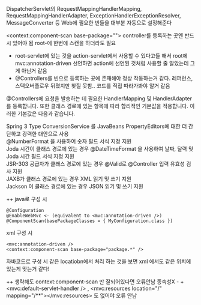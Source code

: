 DispatcherServlet의 RequestMappingHandlerMapping, RequestMappingHandlerAdapter, ExceptionHandlerExceptionResolver, MessageConverter 등 Web에 필요한 빈들을 대부분 자동으로 설정해준다

 <context:component-scan base-package="">  controller를 등록하는 곳엔 반드시 있어야 됨 root-에 한번에 스캔을 하더라도 필요    
 - root-servlet에 있는 것을 action-servlet에서 사용할 수 있다고들 해서 root에 mvc:annotation-driven 선언하면 action에 선언된 것처럼 사용할 줄 알았는데 그게 아닌거 같음   
 - @Controllers를 빈으로 등록하는 곳에 존재해야 정상 작동하는거 같다. 레퍼런스, 스택오버플로우 뒤졌지만 찾질 못함.. 코드를 직접 따라가봐야 알거 같음    
 
 


@Controllers에 요청을 발송하는 데 필요한 HandlerMapping 및 HandlerAdapter를 등록합니다. 또한 클래스 경로에 있는 항목에 따라 합리적인 기본값을 적용합니다. 이러한 기본값은 다음과 같습니다.


Spring 3 Type ConversionService 를 JavaBeans PropertyEditors에 대한 더 간단하고 강력한 대안으로 사용   
@NumberFormat 을 사용하여 숫자 필드 서식 지정 지원   
Joda 시간이 클래스 경로에 있는 경우 @DateTimeFormat 을 사용하여 날짜, 달력 및 Joda 시간 필드 서식 지정 지원   
JSR-303 공급자가 클래스 경로에 있는 경우 @Valid로 @Controller 입력 유효성 검사 지원   
JAXB가 클래스 경로에 있는 경우 XML 읽기 및 쓰기 지원    
Jackson 이 클래스 경로에 있는 경우 JSON 읽기 및 쓰기 지원   



++
java로 구성 시 
```
@Configuration
@EnableWebMvc <- (equivalent to <mvc:annotation-driven />)
@ComponentScan(basePackageClasses = { MyConfiguration.class })
```

xml 구성 시 
```
<mvc:annotation-driven />
<context:component-scan base-package="package.*" />
```
자바코드로 구성 시 같은 locatiobn에서 처리 하는 것을 보면 xml 에서도 같은 위치에 있는게 맞는거 같다!


++ 생략해도 
context:component-scan 만 잘되어있다면 오류안남  종속성X - + <mvc:default-servlet-handler /> ,  <mvc:resources location="/" mapping="/**"></mvc:resources> 도 없어야 오류 안남
